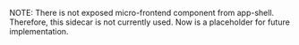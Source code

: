NOTE: There is not exposed micro-frontend component from app-shell. 
Therefore, this sidecar is not currently used. Now is a placeholder 
for future implementation.
